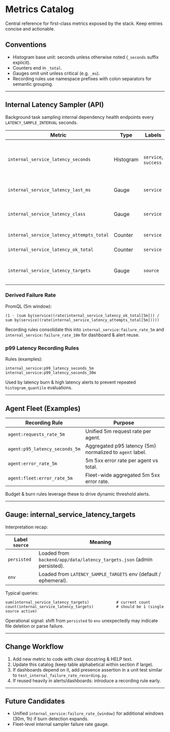 # Metrics Catalog

Central reference for first-class metrics exposed by the stack. Keep entries concise and actionable.

## Conventions

- Histogram base unit: seconds unless otherwise noted (`_seconds` suffix explicit).
- Counters end in `_total`.
- Gauges omit unit unless critical (e.g. `_ms`).
- Recording rules use namespace prefixes with colon separators for semantic grouping.

---

## Internal Latency Sampler (API)

Background task sampling internal dependency health endpoints every `LATENCY_SAMPLE_INTERVAL` seconds.

| Metric | Type | Labels | Description |
|--------|------|--------|-------------|
| `internal_service_latency_seconds` | Histogram | `service`, `success` | Latency distribution of sampled health requests. `success`="true"/"false". Failures still observe duration. |
| `internal_service_latency_last_ms` | Gauge | `service` | Last successful latency (ms). Not updated on failure. |
| `internal_service_latency_class` | Gauge | `service` | Encoded qualitative class of last sample: good=0, warn=1, high=2, na=3. |
| `internal_service_latency_attempts_total` | Counter | `service` | Total sampling attempts. |
| `internal_service_latency_ok_total` | Counter | `service` | Successful sampling attempts. |
| `internal_service_latency_targets` | Gauge | `source` | Count of configured targets; `source`=`persisted` or `env`. |

### Derived Failure Rate

PromQL (5m window):

```promql
(1 - (sum by(service)(rate(internal_service_latency_ok_total[5m])) / sum by(service)(rate(internal_service_latency_attempts_total[5m]))))
```

Recording rules consolidate this into `internal_service:failure_rate_5m` and
`internal_service:failure_rate_10m` for dashboard & alert reuse.

### p99 Latency Recording Rules

Rules (examples):

```text
internal_service:p99_latency_seconds_5m
internal_service:p99_latency_seconds_30m
```

Used by latency burn & high latency alerts to prevent repeated `histogram_quantile` evaluations.

---

## Agent Fleet (Examples)

| Recording Rule | Purpose |
|----------------|---------|
| `agent:requests_rate_5m` | Unified 5m request rate per agent. |
| `agent:p95_latency_seconds_5m` | Aggregated p95 latency (5m) normalized to `agent` label. |
| `agent:error_rate_5m` | 5m 5xx error rate per agent vs total. |
| `agent:fleet:error_rate_5m` | Fleet-wide aggregated 5m 5xx error rate. |

Budget & burn rules leverage these to drive dynamic threshold alerts.

---

## Gauge: internal_service_latency_targets

Interpretation recap:

| Label `source` | Meaning |
|----------------|---------|
| `persisted` | Loaded from `backend/app/data/latency_targets.json` (admin persisted). |
| `env` | Loaded from `LATENCY_SAMPLE_TARGETS` env (default / ephemeral). |

Typical queries:

```promql
sum(internal_service_latency_targets)            # current count
count(internal_service_latency_targets)          # should be 1 (single source active)
```

Operational signal: shift from `persisted` to `env` unexpectedly may indicate file deletion or parse failure.

---

## Change Workflow

1. Add new metric to code with clear docstring & HELP text.
2. Update this catalog (keep table alphabetical within section if large).
3. If dashboards depend on it, add presence assertion in a unit test similar to `test_internal_failure_rate_recording.py`.
4. If reused heavily in alerts/dashboards: introduce a recording rule early.

---

## Future Candidates

- Unified `internal_service:failure_rate_{window}` for additional windows (30m, 1h) if burn detection expands.
- Fleet-level internal sampler failure rate gauge.
